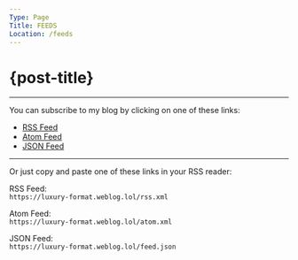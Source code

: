 ```yaml
---
Type: Page
Title: FEEDS
Location: /feeds
---
```


# {post-title}

---

You can subscribe to my blog by clicking on one of these links:

- [RSS Feed](/rss.xml)
- [Atom Feed](/atom.xml)
- [JSON Feed](/feed.json)

---

Or just copy and paste one of these links in your RSS reader:

RSS Feed:  
`https://luxury-format.weblog.lol/rss.xml`  

Atom Feed:  
`https://luxury-format.weblog.lol/atom.xml`  

JSON Feed:  
`https://luxury-format.weblog.lol/feed.json`  

